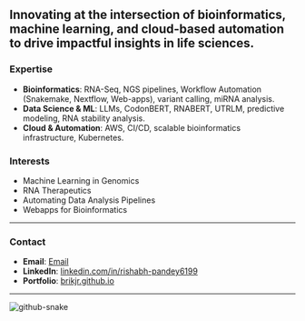 **Innovating at the intersection of bioinformatics, machine learning, and cloud-based automation to drive impactful insights in life sciences.**  
---

### **Expertise**  
- **Bioinformatics**: RNA-Seq, NGS pipelines, Workflow Automation (Snakemake, Nextflow, Web-apps), variant calling, miRNA analysis. 
- **Data Science & ML**: LLMs, CodonBERT, RNABERT, UTRLM, predictive modeling, RNA stability analysis.  
- **Cloud & Automation**: AWS, CI/CD, scalable bioinformatics infrastructure, Kubernetes.  

### **Interests**  
- Machine Learning in Genomics  
- RNA Therapeutics  
- Automating Data Analysis Pipelines
- Webapps for Bioinformatics

---

### **Contact**  
- **Email**: [Email](mailto:pandey.rish@northeastern.edu) 
- **LinkedIn**: [linkedin.com/in/rishabh-pandey6199](https://linkedin.com/in/rishabh-pandey6199)  
- **Portfolio**: [brikjr.github.io](https://brikjr.github.io)

---

<picture>
  <source media="(prefers-color-scheme: dark)" srcset="https://raw.githubusercontent.com/tobiasmeyhoefer/tobiasmeyhoefer/output/github-snake-dark.svg" />
  <source media="(prefers-color-scheme: light)" srcset="https://raw.githubusercontent.com/tobiasmeyhoefer/tobiasmeyhoefer/output/github-snake.svg" />
  <img alt="github-snake" src="https://raw.githubusercontent.com/tobiasmeyhoefer/tobiasmeyhoefer/output/github-snake.svg" />
</picture>
